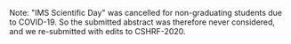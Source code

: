 Note: "IMS Scientific Day" was cancelled for non-graduating students due to COVID-19.
So the submitted abstract was therefore never considered,
and we re-submitted with edits to CSHRF-2020.
